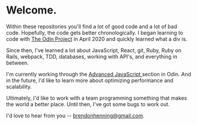 
<div>
<h1>Welcome.</h1>

Within these repositories you'll find a lot of good code and a lot of bad code. Hopefully, the code gets better chronologically. I began learning to code with <a href='theodinproject.com'> The Odin Project</a> in April 2020 and quickly learned what a div is. 

Since then, I've learned a lot about JavaScript, React, git, Ruby, Ruby on Rails, webpack, TDD, databases, working with API's, and everything in between. 

I'm currently working through the <a href='https://www.theodinproject.com/courses/javascript'> Advanced JavaScript </a> section in Odin. And in the future,
I'd like to learn more about optimizing performance and scalability. 

Ultimately, I'd like to work with a team programming something that makes the world a better place. Until then, I've got some bugs to work out. 

I'd love to hear from you -- brendonhenning@gmail.com.
</div>
